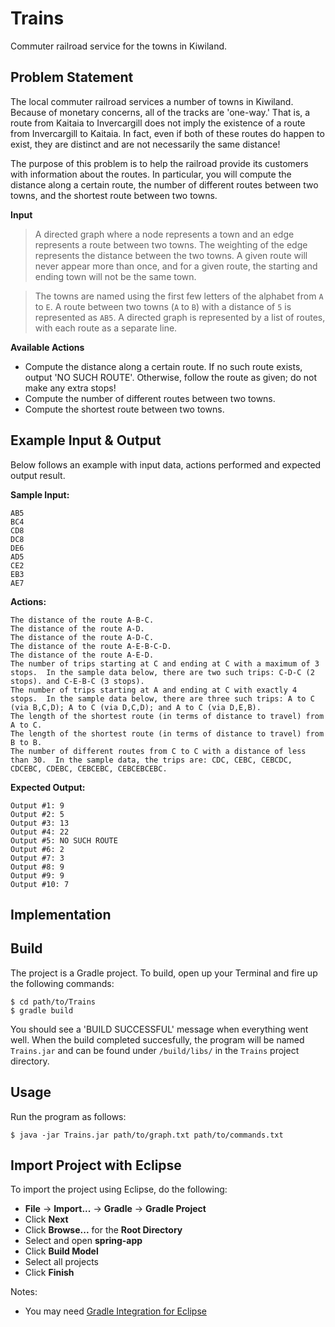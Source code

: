 # Trains
Commuter railroad service for the towns in Kiwiland. 

## Problem Statement
The local commuter railroad services a number of towns in Kiwiland.  Because of monetary concerns, all of the tracks are 'one-way.'  That is, a route from Kaitaia to Invercargill does not imply the existence of a route from Invercargill to Kaitaia.  In fact, even if both of these routes do happen to exist, they are distinct and are not necessarily the same distance!

The purpose of this problem is to help the railroad provide its customers with information about the routes.  In particular, you will compute the distance along a certain route, the number of different routes between two towns, and the shortest route between two towns.

**Input**  
> A directed graph where a node represents a town and an edge represents a route between two towns.  The weighting of the edge represents the distance between the two towns.  A given route will never appear more than once, and for a given route, the starting and ending town will not be the same town. 

> The towns are named using the first few letters of the alphabet from `A` to `E`.  A route between two towns (`A` to `B`) with a distance of `5` is represented as `AB5`. A directed graph is represented by a list of routes, with each route as a separate line.

**Available Actions**
*  Compute the distance along a certain route. If no such route exists, output 'NO SUCH ROUTE'. Otherwise, follow the route as given; do not make any extra stops!
*  Compute the number of different routes between two towns.
*  Compute the shortest route between two towns.

## Example Input & Output
Below follows an example with input data, actions performed and expected output result.

**Sample Input:**
```
AB5
BC4
CD8
DC8
DE6
AD5
CE2
EB3
AE7
```

**Actions:**
```
The distance of the route A-B-C.
The distance of the route A-D.
The distance of the route A-D-C.
The distance of the route A-E-B-C-D.
The distance of the route A-E-D.
The number of trips starting at C and ending at C with a maximum of 3 stops.  In the sample data below, there are two such trips: C-D-C (2 stops). and C-E-B-C (3 stops).
The number of trips starting at A and ending at C with exactly 4 stops.  In the sample data below, there are three such trips: A to C (via B,C,D); A to C (via D,C,D); and A to C (via D,E,B).
The length of the shortest route (in terms of distance to travel) from A to C.
The length of the shortest route (in terms of distance to travel) from B to B.
The number of different routes from C to C with a distance of less than 30.  In the sample data, the trips are: CDC, CEBC, CEBCDC, CDCEBC, CDEBC, CEBCEBC, CEBCEBCEBC.
```

**Expected Output:**
```
Output #1: 9
Output #2: 5
Output #3: 13
Output #4: 22
Output #5: NO SUCH ROUTE
Output #6: 2
Output #7: 3
Output #8: 9
Output #9: 9
Output #10: 7
```

## Implementation

## Build
The project is a Gradle project. To build, open up your Terminal and fire up the following commands:
```shell
$ cd path/to/Trains
$ gradle build
```

You should see a 'BUILD SUCCESSFUL' message when everything went well. When the build completed succesfully, the program will be named `Trains.jar` and can be found under `/build/libs/` in the `Trains` project directory.

## Usage
Run the program as follows:
```shell
$ java -jar Trains.jar path/to/graph.txt path/to/commands.txt
```

## Import Project with Eclipse
To import the project using Eclipse, do the following:
* **File** -> **Import...** -> **Gradle** -> **Gradle Project**
* Click **Next**
* Click **Browse...** for the **Root Directory**
* Select and open **spring-app**
* Click **Build Model**
* Select all projects
* Click **Finish**

Notes: 
* You may need <a href="http://marketplace.eclipse.org/content/gradle-integration-eclipse-44" target="_blank">Gradle Integration for Eclipse</a>
